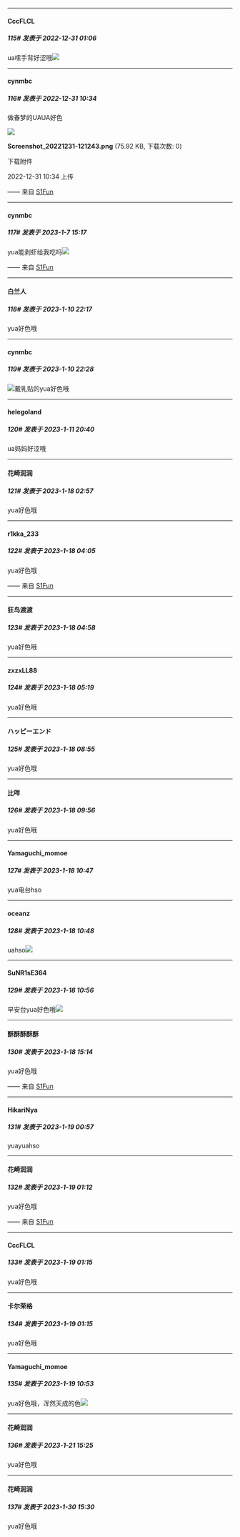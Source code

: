 

*****

####  CccFLCL  
##### 115#       发表于 2022-12-31 01:06

ua嗦手背好涩哦<img src="https://static.saraba1st.com/image/smiley/face2017/075.png" referrerpolicy="no-referrer">



*****

####  cynmbc  
##### 116#       发表于 2022-12-31 10:34

做春梦的UAUA好色

<img src="https://img.saraba1st.com/forum/202212/31/103448yyyvt225bcy9t52c.png" referrerpolicy="no-referrer">

<strong>Screenshot_20221231-121243.png</strong> (75.92 KB, 下载次数: 0)

下载附件

2022-12-31 10:34 上传

—— 来自 [S1Fun](https://s1fun.koalcat.com)

*****

####  cynmbc  
##### 117#       发表于 2023-1-7 15:17

yua能剥虾给我吃吗<img src="https://static.saraba1st.com/image/smiley/face2017/072.png" referrerpolicy="no-referrer">

—— 来自 [S1Fun](https://s1fun.koalcat.com)

*****

####  白兰人  
##### 118#       发表于 2023-1-10 22:17

yua好色哦



*****

####  cynmbc  
##### 119#       发表于 2023-1-10 22:28

<img src="https://static.saraba1st.com/image/smiley/face2017/074.png" referrerpolicy="no-referrer">戴乳贴的yua好色哦



*****

####  helegoland  
##### 120#       发表于 2023-1-11 20:40

ua妈妈好涩哦

*****

####  花崎润润  
##### 121#       发表于 2023-1-18 02:57

yua好色哦



*****

####  r1kka_233  
##### 122#       发表于 2023-1-18 04:05

yua好色哦

—— 来自 [S1Fun](https://s1fun.koalcat.com)



*****

####  狂鸟渡渡  
##### 123#       发表于 2023-1-18 04:58

yua好色哦



*****

####  zxzxLL88  
##### 124#       发表于 2023-1-18 05:19

yua好色哦



*****

####  ハッピーエンド  
##### 125#       发表于 2023-1-18 08:55

yua好色哦



*****

####  比咩  
##### 126#       发表于 2023-1-18 09:56

yua好色哦



*****

####  Yamaguchi_momoe  
##### 127#       发表于 2023-1-18 10:47

yua电台hso

*****

####  oceanz  
##### 128#       发表于 2023-1-18 10:48

uahso<img src="https://static.saraba1st.com/image/smiley/face2017/077.png" referrerpolicy="no-referrer">



*****

####  SuNR1sE364  
##### 129#       发表于 2023-1-18 10:56

早安台yua好色哦<img src="https://static.saraba1st.com/image/smiley/face2017/075.png" referrerpolicy="no-referrer">



*****

####  酥酥酥酥酥  
##### 130#       发表于 2023-1-18 15:14

yua好色哦

—— 来自 [S1Fun](https://s1fun.koalcat.com)



*****

####  HikariNya  
##### 131#       发表于 2023-1-19 00:57

yuayuahso



*****

####  花崎润润  
##### 132#       发表于 2023-1-19 01:12

yua好色哦

—— 来自 [S1Fun](https://s1fun.koalcat.com)



*****

####  CccFLCL  
##### 133#       发表于 2023-1-19 01:15

yua好色哦

*****

####  卡尔荣格  
##### 134#       发表于 2023-1-19 01:15

yua好色哦



*****

####  Yamaguchi_momoe  
##### 135#       发表于 2023-1-19 10:53

yua好色哦，浑然天成的色<img src="https://static.saraba1st.com/image/smiley/face2017/077.png" referrerpolicy="no-referrer">



*****

####  花崎润润  
##### 136#       发表于 2023-1-21 15:25

yua好色哦

*****

####  花崎润润  
##### 137#       发表于 2023-1-30 15:30

yua好色哦

